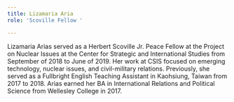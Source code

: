 ```yaml
---
title: Lizamaria Aria
role: 'Scoville Fellow '

---
```

Lizamaria Arias served as a Herbert Scoville Jr. Peace Fellow at the Project on Nuclear Issues at the Center for Strategic and International Studies from September of 2018 to June of 2019. Her work at CSIS focused on emerging technology, nuclear issues, and civil-military relations. Previously, she served as a Fullbright English Teaching Assistant in Kaohsiung, Taiwan from 2017 to 2018. Arias earned her BA in International Relations and Political Science from Wellesley College in 2017.